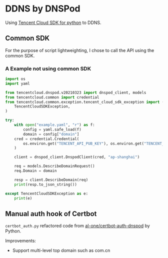 # DDNS by DNSPod

Using [Tencent Cloud SDK for python](https://docs.dnspod.cn/api/api3/) to DDNS.

## Common SDK

For the purpose of script lightweighting, I chose to call the API using the common SDK.

### A Example not using common SDK

```python
import os
import yaml

from tencentcloud.dnspod.v20210323 import dnspod_client, models
from tencentcloud.common import credential
from tencentcloud.common.exception.tencent_cloud_sdk_exception import (
    TencentCloudSDKException,
)

try:
    with open("example.yaml", "r") as f:
        config = yaml.safe_load(f)
        domain = config["domain"]
    cred = credential.Credential(
        os.environ.get("TENCENT_API_PUB_KEY"), os.environ.get("TENCENT_API_PRI_KEY")
    )

    client = dnspod_client.DnspodClient(cred, "ap-shanghai")

    req = models.DescribeDomainRequest()
    req.Domain = domain

    resp = client.DescribeDomain(req)
    print(resp.to_json_string())

except TencentCloudSDKException as e:
    print(e)
```

## Manual auth hook of Certbot

`certbot_auth.py` refactored code from [al-one/certbot-auth-dnspod](https://github.com/al-one/certbot-auth-dnspod) by Python.

Improvements:

- Support multi-level top domain such as com.cn
